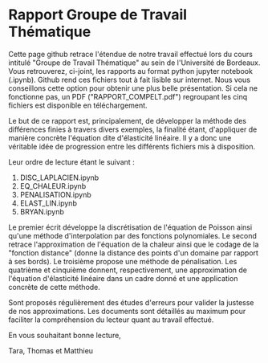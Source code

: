 # Rapport Groupe de Travail Thématique

Cette page github retrace l'étendue de notre travail effectué lors du cours intitulé "Groupe de Travail Thématique" au sein de l'Université de Bordeaux. Vous retrouverez, ci-joint, les rapports au format python jupyter notebook (.ipynb). Github rend ces fichiers tout à fait lisible sur internet. Nous vous conseillons cette option pour obtenir une plus belle présentation. Si cela ne fonctionne pas, un PDF ("RAPPORT_COMPELT.pdf") regroupant les cinq fichiers est disponible en téléchargement. 

Le but de ce rapport est, principalement, de développer la méthode des différences finies à travers divers exemples, la finalité étant, d'appliquer de manière concrète l'équation dite d'élasticité linéaire. Il y a donc une véritable idée de progression entre les différents fichiers mis à disposition. 

Leur ordre de lecture étant le suivant :

1. DISC_LAPLACIEN.ipynb
2. EQ_CHALEUR.ipynb
3. PENALISATION.ipynb
4. ELAST_LIN.ipynb
5. BRYAN.ipynb

Le premier écrit développe la discrétisation de l'équation de Poisson ainsi qu'une méthode d'interpolation par des fonctions polynomiales. Le second retrace l'approximation de l'équation de la chaleur ainsi que le codage de la "fonction distance" (donne la distance des points d'un domaine par rapport à ses bords). Le troisième propose une méthode de pénalisation. Les quatrième et cinquième donnent, respectivement, une approximation de l'équation d'élasticité linéaire dans un cadre donné et une application concrète de cette méthode. 

Sont proposés régulièrement des études d'erreurs pour valider la justesse de nos approximations. Les documents sont détaillés au maximum pour faciliter la compréhension du lecteur quant au travail effectué.

En vous souhaitant bonne lecture,

Tara, Thomas et Matthieu
